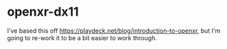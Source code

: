 # openxr-dx11

I've based this off https://playdeck.net/blog/introduction-to-openxr, but I'm going to re-work it to be a bit easier to work through.
